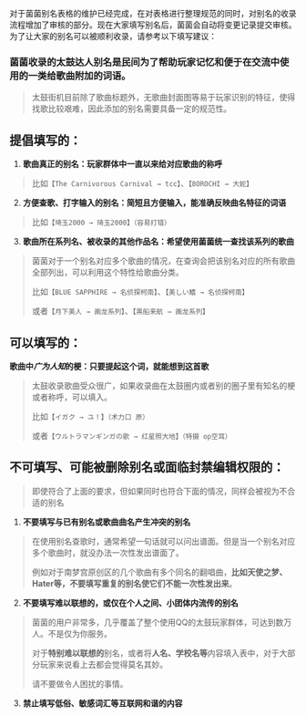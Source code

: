 对于菌菌别名表格的维护已经完成，在对表格进行整理规范的同时，对别名的收录流程增加了审核的部分。现在大家填写别名后，菌菌会自动将变更记录提交审核。为了让大家的别名可以被顺利收录，请参考以下填写建议：

### 菌菌收录的太鼓达人别名是民间为了帮助玩家记忆和便于在交流中使用的一类给歌曲附加的词语。
> 太鼓街机目前除了歌曲标题外，无歌曲封面图等易于玩家识别的特征，使得找歌比较艰难，因此添加的别名需要具备一定的规范性。

## 提倡填写的：
1. **歌曲真正的别名：玩家群体中一直以来给对应歌曲的称呼**<br/>
>  比如`【The Carnivorous Carnival → tcc】`、`【8OROCHI → 大蛇】`

2. **方便查歌、打字输入的别名：简短且方便输入，能准确反映曲名特征的词语**<br/>
>  比如`【埼玉2000 → 琦玉2000】（容易打错）`

3. **歌曲所在系列名、被收录的其他作品名：希望使用菌菌统一查找该系列的歌曲**<br/>
> 菌菌对于一个别名对应多个歌曲的情况，在查询会把该别名对应的所有歌曲全部列出，可以利用这个特性给歌曲分类。
>
> 比如`【BLUE SAPPHIRE → 名侦探柯南】`、`【美しい鰭 → 名侦探柯南】`
>
> 或者`【月下美人 → 画龙系列】`、`【黒船来航 → 画龙系列】`

## 可以填写的：
**歌曲中*广为人知*的梗：只要提起这个词，就能想到这首歌**<br/>
>  太鼓收录歌曲受众很广，如果收录曲在太鼓圈内或者别的圈子里有知名的梗或者称呼，可以填入。
>
>  比如`【イガク → ユ！】（术力口 原）`
> 
>  或者`【ウルトラマンギンガの歌 → 红星照大地】（特摄 op空耳）`




## 不可填写、可能被删除别名或面临封禁编辑权限的：
>  即使符合了上面的要求，但如果同时也符合下面的情况，同样会被视为不合适的别名

1. **不要填写与已有别名或歌曲曲名产生冲突的别名**
>  在使用别名查歌时，通常希望一句话就可以问出谱面。但是当一个别名对应多个歌曲时，就没办法一次性发出谱面了。
>
>  例如对于南梦宫原创区的几个歌曲有多个同名的翻唱曲，**比如天使之梦、Hater等，不要填写重复的别名使它们不能一次性发出来**。


2. **不要填写难以联想的，或仅在个人之间、小团体内流传的别名**
>  菌菌的用户非常多，几乎覆盖了整个使用QQ的太鼓玩家群体，可达到数万人。不是仅为你服务。
>  
>  对于**特别难以联想的**别名，或者将**人名、学校名等**内容填入表中，对于大部分玩家来说看上去都会觉得莫名其妙。
>  
>  请不要做令人困扰的事情。

3. **禁止填写低俗、敏感词汇等互联网和谐的内容**<br/>